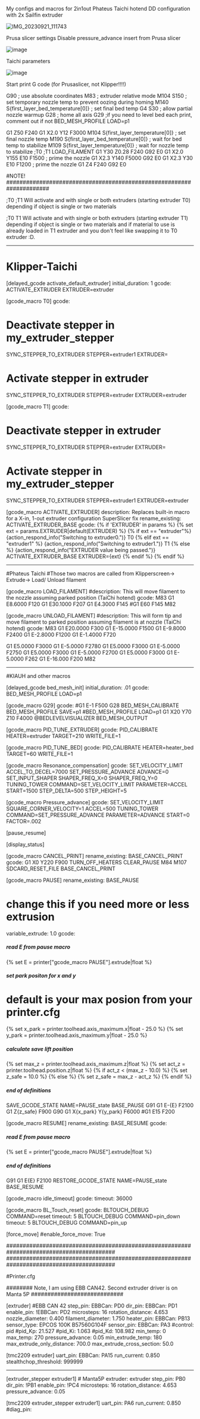 My configs and macros for 2in1out Phateus Taichi hotend
DD configuration with 2x Sailfin extruder



![IMG_20230921_111743](https://github.com/stenc55/Klipper-Taichi/assets/68291385/6bb01c93-cdf1-4674-9d31-9d43e378dc07)




Prusa slicer settings
Disable pressure_advance insert from Prusa slicer

![image](https://github.com/stenc55/Klipper-Taichi/assets/68291385/386f90eb-79a6-4eca-a2e0-721438306721)

Taichi parameters

![image](https://github.com/stenc55/Klipper-Taichi/assets/68291385/0a7c6689-1078-465a-836c-3671f1524ffc)


Start print G code (for Prusaslicer, not Klipper!!!!)

G90 ; use absolute coordinates
M83 ; extruder relative mode
M104 S150 ; set temporary nozzle temp to prevent oozing during homing
M140 S{first_layer_bed_temperature[0]} ; set final bed temp
G4 S30 ; allow partial nozzle warmup
G28 ; home all axis
G29  ;if you need to level bed each print, comment out if not
BED_MESH_PROFILE LOAD=p1

G1 Z50 F240
G1 X2.0 Y12 F3000
M104 S{first_layer_temperature[0]} ; set final nozzle temp
M190 S{first_layer_bed_temperature[0]} ; wait for bed temp to stabilize
M109 S{first_layer_temperature[0]} ; wait for nozzle temp to stabilize 
;T0
;T1
LOAD_FILAMENT
G1 Y30 Z0.28 F240
G92 E0
G1 X2.0 Y155 E10 F1500 ; prime the nozzle
G1 X2.3 Y140 F5000
G92 E0
G1 X2.3 Y30 E10 F1200 ; prime the nozzle
G1 Z4 F240
G92 E0

#NOTE! #####################################################################

;T0
;T1    Will activate and with single or both extruders (starting extruder T0) depending if object is single or two materials

;T0
T1     Will activate and with single or both extruders (starting extruder T1) depending if object is single or two materials and if material to use is already loaded in T1 extruder and you don't feel like swapping it to T0 extruder :D.

____________________________________________________________________________________________________________________________________


# Klipper-Taichi


[delayed_gcode activate_default_extruder]
initial_duration: 1
gcode:
  ACTIVATE_EXTRUDER EXTRUDER=extruder

[gcode_macro T0]
gcode:
  # Deactivate stepper in my_extruder_stepper
  SYNC_STEPPER_TO_EXTRUDER STEPPER=extruder1 EXTRUDER=
  # Activate stepper in extruder
  SYNC_STEPPER_TO_EXTRUDER STEPPER=extruder EXTRUDER=extruder

[gcode_macro T1]
gcode:
  # Deactivate stepper in extruder
  SYNC_STEPPER_TO_EXTRUDER STEPPER=extruder EXTRUDER=
  # Activate stepper in my_extruder_stepper
  SYNC_STEPPER_TO_EXTRUDER STEPPER=extruder1 EXTRUDER=extruder

[gcode_macro ACTIVATE_EXTRUDER]
description: Replaces built-in macro for a X-in, 1-out extruder configuration SuperSlicer fix
rename_existing: ACTIVATE_EXTRUDER_BASE
gcode:
  {% if 'EXTRUDER' in params %}
    {% set ext = params.EXTRUDER|default(EXTRUDER) %}
    {% if ext == "extruder"%}
      {action_respond_info("Switching to extruder0.")}
      T0
    {% elif ext == "extruder1" %}
      {action_respond_info("Switching to extruder1.")}
      T1
    {% else %}
      {action_respond_info("EXTRUDER value being passed.")}
      ACTIVATE_EXTRUDER_BASE EXTRUDER={ext}
    {% endif %}
  {% endif %}
__________________________________________________________________________________________________________________________________

#Phateus Taichi 
#Those two macros are called from Klipperscreen-> Extrude-> Load/ Unload filament

[gcode_macro LOAD_FILAMENT]
#description: This will move filament to the nozzle assuming parked position (TaiChi hotend)
gcode:
  M83
  G1 E8.6000 F120
  G1 E30.1000 F207
  G1 E4.3000 F145
  #G1 E60 F145
  M82

[gcode_macro UNLOAD_FILAMENT]
#description: This will form tip and move filament to parked position assuming filament is at nozzle (TaiChi hotend)
gcode:
  M83
  G1 E20.0000 F300
  G1 E-15.0000 F1500
  G1 E-9.8000 F2400
  G1 E-2.8000 F1200
  G1 E-1.4000 F720

  G1  E5.0000 F3000
  G1  E-5.0000 F2780
  G1  E5.0000 F3000
  G1  E-5.0000 F2750
  G1  E5.0000 F3000
  G1  E-5.0000 F2700
  G1  E5.0000 F3000
  G1  E-5.0000 F262
  G1  E-16.000 F200
  M82

_________________________________________________________________________________________________________________________________


#KIAUH and other macros


[delayed_gcode bed_mesh_init]
initial_duration: .01
gcode:
  BED_MESH_PROFILE LOAD=p1

[gcode_macro G29]
gcode:
 #G1 E-1 F500
 G28
 BED_MESH_CALIBRATE
 BED_MESH_PROFILE SAVE=p1
 #BED_MESH_PROFILE LOAD=p1
 G1 X20 Y70 Z10 F4000
 @BEDLEVELVISUALIZER
 BED_MESH_OUTPUT

[gcode_macro PID_TUNE_EXTRUDER]
gcode: PID_CALIBRATE HEATER=extruder TARGET=210 WRITE_FILE=1

[gcode_macro PID_TUNE_BED]
gcode: PID_CALIBRATE HEATER=heater_bed TARGET=60 WRITE_FILE=1

[gcode_macro Resonance_compensation]
gcode:
  SET_VELOCITY_LIMIT ACCEL_TO_DECEL=7000
  SET_PRESSURE_ADVANCE ADVANCE=0
  SET_INPUT_SHAPER SHAPER_FREQ_X=0 SHAPER_FREQ_Y=0
  TUNING_TOWER COMMAND=SET_VELOCITY_LIMIT PARAMETER=ACCEL START=1500 STEP_DELTA=500 STEP_HEIGHT=5

[gcode_macro Pressure_advance]
gcode:
  SET_VELOCITY_LIMIT SQUARE_CORNER_VELOCITY=1 ACCEL=500
  TUNING_TOWER COMMAND=SET_PRESSURE_ADVANCE PARAMETER=ADVANCE START=0 FACTOR=.002
	
[pause_resume]

[display_status]

[gcode_macro CANCEL_PRINT]
rename_existing: BASE_CANCEL_PRINT
gcode:
  G1 X0 Y220 F900
  TURN_OFF_HEATERS
  CLEAR_PAUSE
  M84
  M107
  SDCARD_RESET_FILE
  BASE_CANCEL_PRINT

[gcode_macro PAUSE]
rename_existing: BASE_PAUSE
# change this if you need more or less extrusion
variable_extrude: 1.0
gcode:
  ##### read E from pause macro #####
  {% set E = printer["gcode_macro PAUSE"].extrude|float %}
  ##### set park positon for x and y #####
  # default is your max posion from your printer.cfg
  {% set x_park = printer.toolhead.axis_maximum.x|float - 25.0 %}
  {% set y_park = printer.toolhead.axis_maximum.y|float - 25.0 %}
  ##### calculate save lift position #####
  {% set max_z = printer.toolhead.axis_maximum.z|float %}
  {% set act_z = printer.toolhead.position.z|float %}
  {% if act_z < (max_z - 10.0) %}
  {% set z_safe = 10.0 %}
  {% else %}
  {% set z_safe = max_z - act_z %}
  {% endif %}
  ##### end of definitions #####
  SAVE_GCODE_STATE NAME=PAUSE_state
  BASE_PAUSE
  G91
  G1 E-{E} F2100
  G1 Z{z_safe} F900
  G90
  G1 X{x_park} Y{y_park} F6000
  #G1 E15 F200

[gcode_macro RESUME]
rename_existing: BASE_RESUME
gcode:
  ##### read E from pause macro #####
  {% set E = printer["gcode_macro PAUSE"].extrude|float %}
  ##### end of definitions #####
  G91
  G1 E{E} F2100
  RESTORE_GCODE_STATE NAME=PAUSE_state
  BASE_RESUME
    
[gcode_macro idle_timeout]
gcode:
  timeout: 36000

[gcode_macro BL_Touch_reset]
gcode:
  BLTOUCH_DEBUG COMMAND=reset
  timeout: 5
  BLTOUCH_DEBUG COMMAND=pin_down
  timeout: 5
  BLTOUCH_DEBUG COMMAND=pin_up

[force_move]
#enable_force_move: True

#########################################################################################
#########################################################################################


#Printer.cfg 

########    Note, I am using EBB CAN42. Second extruder driver is on Manta 5P  ############################

[extruder]   #EBB CAN 42
step_pin: EBBCan: PD0
dir_pin: EBBCan: PD1
enable_pin: !EBBCan: PD2
microsteps: 16
rotation_distance: 4.653
nozzle_diameter: 0.400
filament_diameter: 1.750
heater_pin: EBBCan: PB13
sensor_type: EPCOS 100K B57560G104F
sensor_pin: EBBCan: PA3
#control: pid
#pid_Kp: 21.527
#pid_Ki: 1.063
#pid_Kd: 108.982
min_temp: 0
max_temp: 270
pressure_advance: 0.05
min_extrude_temp: 180
max_extrude_only_distance: 700.0
max_extrude_cross_section: 50.0

[tmc2209 extruder]
uart_pin: EBBCan: PA15
run_current: 0.850
stealthchop_threshold: 999999
___________________________________________________________

[extruder_stepper extruder1]  # Manta5P
extruder: extruder
step_pin: PB0
dir_pin: !PB1
enable_pin: !PC4
microsteps: 16
rotation_distance: 4.653 
pressure_advance: 0.05


[tmc2209 extruder_stepper extruder1]
uart_pin: PA6
run_current: 0.850
#diag_pin:

